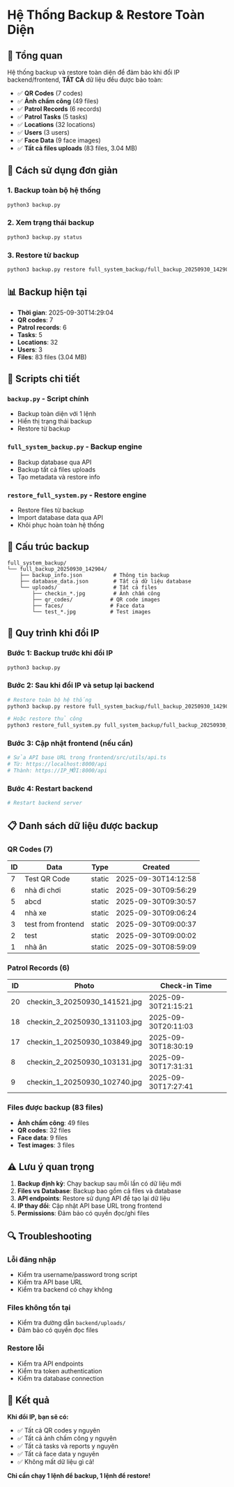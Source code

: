 # Hệ Thống Backup & Restore Toàn Diện

## 🎯 Tổng quan

Hệ thống backup và restore toàn diện để đảm bảo khi đổi IP backend/frontend, **TẤT CẢ** dữ liệu đều được bảo toàn:

- ✅ **QR Codes** (7 codes)
- ✅ **Ảnh chấm công** (49 files)  
- ✅ **Patrol Records** (6 records)
- ✅ **Patrol Tasks** (5 tasks)
- ✅ **Locations** (32 locations)
- ✅ **Users** (3 users)
- ✅ **Face Data** (9 face images)
- ✅ **Tất cả files uploads** (83 files, 3.04 MB)

## 🚀 Cách sử dụng đơn giản

### 1. Backup toàn bộ hệ thống
```bash
python3 backup.py
```

### 2. Xem trạng thái backup
```bash
python3 backup.py status
```

### 3. Restore từ backup
```bash
python3 backup.py restore full_system_backup/full_backup_20250930_142904
```

## 📊 Backup hiện tại

- **Thời gian**: 2025-09-30T14:29:04
- **QR codes**: 7
- **Patrol records**: 6  
- **Tasks**: 5
- **Locations**: 32
- **Users**: 3
- **Files**: 83 files (3.04 MB)

## 🔧 Scripts chi tiết

### `backup.py` - Script chính
- Backup toàn diện với 1 lệnh
- Hiển thị trạng thái backup
- Restore từ backup

### `full_system_backup.py` - Backup engine
- Backup database qua API
- Backup tất cả files uploads
- Tạo metadata và restore info

### `restore_full_system.py` - Restore engine  
- Restore files từ backup
- Import database data qua API
- Khôi phục hoàn toàn hệ thống

## 📁 Cấu trúc backup

```
full_system_backup/
└── full_backup_20250930_142904/
    ├── backup_info.json          # Thông tin backup
    ├── database_data.json        # Tất cả dữ liệu database
    └── uploads/                  # Tất cả files
        ├── checkin_*.jpg         # Ảnh chấm công
        ├── qr_codes/            # QR code images
        ├── faces/               # Face data
        └── test_*.jpg           # Test images
```

## 🔄 Quy trình khi đổi IP

### Bước 1: Backup trước khi đổi IP
```bash
python3 backup.py
```

### Bước 2: Sau khi đổi IP và setup lại backend
```bash
# Restore toàn bộ hệ thống
python3 backup.py restore full_system_backup/full_backup_20250930_142904

# Hoặc restore thủ công
python3 restore_full_system.py full_system_backup/full_backup_20250930_142904
```

### Bước 3: Cập nhật frontend (nếu cần)
```bash
# Sửa API base URL trong frontend/src/utils/api.ts
# Từ: https://localhost:8000/api
# Thành: https://IP_MỚI:8000/api
```

### Bước 4: Restart backend
```bash
# Restart backend server
```

## 📋 Danh sách dữ liệu được backup

### QR Codes (7)
| ID | Data | Type | Created |
|----|------|------|---------|
| 7 | Test QR Code | static | 2025-09-30T14:12:58 |
| 6 | nhà đi chơi | static | 2025-09-30T09:56:29 |
| 5 | abcd | static | 2025-09-30T09:30:57 |
| 4 | nhà xe | static | 2025-09-30T09:06:24 |
| 3 | test from frontend | static | 2025-09-30T09:00:37 |
| 2 | test | static | 2025-09-30T09:00:02 |
| 1 | nhà ăn | static | 2025-09-30T08:59:09 |

### Patrol Records (6)
| ID | Photo | Check-in Time |
|----|-------|---------------|
| 20 | checkin_3_20250930_141521.jpg | 2025-09-30T21:15:21 |
| 18 | checkin_2_20250930_131103.jpg | 2025-09-30T20:11:03 |
| 17 | checkin_1_20250930_103849.jpg | 2025-09-30T18:30:19 |
| 8 | checkin_2_20250930_103131.jpg | 2025-09-30T17:31:31 |
| 9 | checkin_1_20250930_102740.jpg | 2025-09-30T17:27:41 |

### Files được backup (83 files)
- **Ảnh chấm công**: 49 files
- **QR codes**: 32 files  
- **Face data**: 9 files
- **Test images**: 3 files

## ⚠️ Lưu ý quan trọng

1. **Backup định kỳ**: Chạy backup sau mỗi lần có dữ liệu mới
2. **Files vs Database**: Backup bao gồm cả files và database
3. **API endpoints**: Restore sử dụng API để tạo lại dữ liệu
4. **IP thay đổi**: Cập nhật API base URL trong frontend
5. **Permissions**: Đảm bảo có quyền đọc/ghi files

## 🔍 Troubleshooting

### Lỗi đăng nhập
- Kiểm tra username/password trong script
- Kiểm tra API base URL
- Kiểm tra backend có chạy không

### Files không tồn tại
- Kiểm tra đường dẫn `backend/uploads/`
- Đảm bảo có quyền đọc files

### Restore lỗi
- Kiểm tra API endpoints
- Kiểm tra token authentication
- Kiểm tra database connection

## 🎉 Kết quả

**Khi đổi IP, bạn sẽ có:**
- ✅ Tất cả QR codes y nguyên
- ✅ Tất cả ảnh chấm công y nguyên  
- ✅ Tất cả tasks và reports y nguyên
- ✅ Tất cả face data y nguyên
- ✅ Không mất dữ liệu gì cả!

**Chỉ cần chạy 1 lệnh để backup, 1 lệnh để restore!**
